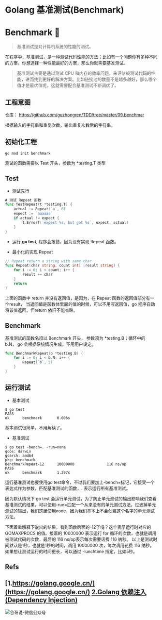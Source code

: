# Golang 基准测试(Benchmark)


# Benchmark 🧪

> 基准测试是对计算机系统的性能的测试。

在程序中，基准测试，是一种测试代码性能的方法；比如有一个问题你有多种不同的方案，你想选择一种性能最好的方案，那么你就需要基准测试。

> 基准测试主要是通过测试 CPU 和内存的效率问题，来评估被测试代码的性能，进而找到更好的解决方案。比如链接池的数量不是越多越好，那么哪个值才是最优值呢，这就需要配合基准测试不断调优了。

## 工程意图

仓库： <https://github.com/guzhongren/TDD/tree/master/09.benchmar>

根据输入的字符串和重复次数，输出重复次数后的字符串。

## 初始化工程

```shell
go mod init benchmark
```

测试的函数需要以 Test 开头，参数为 *testing.T 类型

## Test

* 测试先行
```go
# 测试 Repeat 函数
func TestRepeat(t *testing.T) {
	actual := Repeat(`a`, 6)
	expect := `aaaaaa`
	if actual != expect {
		t.Errorf(`expect %s, but got %s`, expect, actual)
	}
}
```
* 运行 **go test**, 程序会报错，因为没有实现 Repeat 函数。

* 最小化的实现 Repeat

```go
// Repeat return a string with same char
func Repeat(char string, count int) (result string) {
	for i := 0; i < count; i++ {
		result += char
	}
	return
}
```

上面的函数中 return 并没有返回值，是因为，在 Repeat 函数的返回值部分有一个result，
当返回值是函数体里面的值的时候，可以不用写返回值，go 程序自动将该值返回。但return 依旧不能省略。

## Benchmark

基准测试的函数名须以 Benchmark 开头， 参数须为 *testing.B；循环中的 b.N， go 会根据系统情况生成，不用用户设定。

```go
func BenchmarkRepeat(b *testing.B) {
	for i := 0; i < b.N; i++ {
		Repeat(`b`, 5)
	}
}

```

## 运行测试

* 基本测试

```shell
$ go test
PASS
ok      benchmark       0.006s
```

基本测试很简单，不用解读了。

* 基准测试

```shell
$ go test -bench=. -run=none
goos: darwin
goarch: amd64
pkg: benchmark
BenchmarkRepeat-12      10000000               116 ns/op
PASS
ok      benchmark       1.297s
```

运行基准测试也要使用go test命令，不过我们要加上-bench=标记，它接受一个表达式作为参数，匹配基准测试的函数，. 表示运行所有基准测试。

因为默认情况下 go test 会运行单元测试，为了防止单元测试的输出影响我们查看基准测试的结果，可以使用-run=匹配一个从来没有的单元测试方法，过滤掉单元测试的输出，我们这里使用none，因为我们基本上不会创建这个名字的单元测试方法。

下面着重解释下说出的结果，看到函数后面的-12了吗？这个表示运行时对应的 GOMAXPROCS 的值。接着的 10000000 表示运行 for 循环的次数，也就是调用被测试代码的次数，最后的 116 ns/op表示每次需要话费 116 纳秒。
以上是测试时间默认是1秒，也就是1秒的时间，调用 10000000 次，每次调用花费 116 纳秒。如果想让测试运行的时间更长，可以通过 -lunchtime 指定，比如5秒。





## Refs

[1.https://golang.google.cn/](https://golang.google.cn/)
[2.Golang 依赖注入(Dependency Injection)](https://guzhongren.github.io/2019/09/golang-%E4%BE%9D%E8%B5%96%E6%B3%A8%E5%85%A5dependency-injection/)
----
![谷哥说-微信公众号](https://cdn.jsdelivr.net/gh/guzhongren/data-hosting@master/20210819/扫码_搜索联合传播样式-白色版.ae9zxgscqcg.png)

